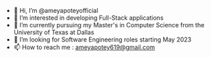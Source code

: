 - 👋 Hi, I’m @ameyapoteyofficial
- 💞️ I’m interested in developing Full-Stack applications
- 🌱 I’m currently pursuing my Master's in Computer Science from the University of Texas at Dallas
- 👀 I’m looking for Software Engineering roles starting May 2023
- 📫 How to reach me : ameyapotey619@gmail.com

<!---
ameyapoteyofficial/ameyapoteyofficial is a ✨ special ✨ repository because its `README.md` (this file) appears on your GitHub profile.
You can click the Preview link to take a look at your changes.
--->
